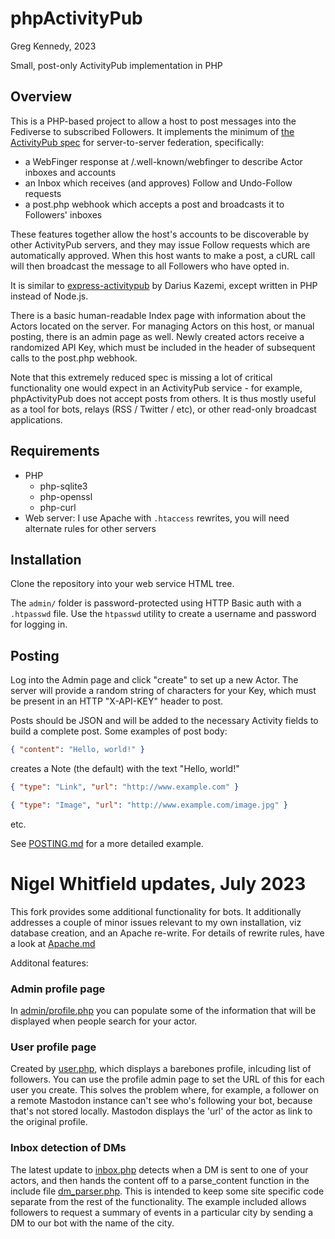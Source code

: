 # phpActivityPub
Greg Kennedy, 2023

Small, post-only ActivityPub implementation in PHP

## Overview
This is a PHP-based project to allow a host to post messages into the Fediverse to subscribed Followers.  It implements the minimum of [the ActivityPub spec](https://www.w3.org/TR/activitypub/) for server-to-server federation, specifically:
* a WebFinger response at /.well-known/webfinger to describe Actor inboxes and accounts
* an Inbox which receives (and approves) Follow and Undo-Follow requests
* a post.php webhook which accepts a post and broadcasts it to Followers' inboxes

These features together allow the host's accounts to be discoverable by other ActivityPub servers, and they may issue Follow requests which are automatically approved.  When this host wants to make a post, a cURL call will then broadcast the message to all Followers who have opted in.

It is similar to [express-activitypub](https://github.com/dariusk/express-activitypub) by Darius Kazemi, except written in PHP instead of Node.js.

There is a basic human-readable Index page with information about the Actors located on the server.  For managing Actors on this host, or manual posting, there is an admin page as well.  Newly created actors receive a randomized API Key, which must be included in the header of subsequent calls to the post.php webhook.

Note that this extremely reduced spec is missing a lot of critical functionality one would expect in an ActivityPub service - for example, phpActivityPub does not accept posts from others.  It is thus mostly useful as a tool for bots, relays (RSS / Twitter / etc), or other read-only broadcast applications.

## Requirements
* PHP
  * php-sqlite3
  * php-openssl
  * php-curl
* Web server: I use Apache with `.htaccess` rewrites, you will need alternate rules for other servers

## Installation
Clone the repository into your web service HTML tree.

The `admin/` folder is password-protected using HTTP Basic auth with a `.htpasswd` file.  Use the `htpasswd` utility to create a username and password for logging in.

## Posting
Log into the Admin page and click "create" to set up a new Actor.  The server will provide a random string of characters for your Key, which must be present in an HTTP "X-API-KEY" header to post.

Posts should be JSON and will be added to the necessary Activity fields to build a complete post.  Some examples of post body:

```json
{ "content": "Hello, world!" }
```

creates a Note (the default) with the text "Hello, world!"

```json
{ "type": "Link", "url": "http://www.example.com" }
```

```json
{ "type": "Image", "url": "http://www.example.com/image.jpg" }
```

etc.

See [POSTING.md](POSTING.md) for a more detailed example.

# Nigel Whitfield updates, July 2023
This fork provides some additional functionality for bots. It additionally addresses a couple of minor issues relevant to my own installation, viz database creation, and an Apache re-write. For details of rewrite rules, have a look at [Apache.md](Apache.md)

Additonal features:

### Admin profile page
In [admin/profile.php](admin/profile.php) you can populate some of the information that will be displayed when people search for your actor.

### User profile page
Created by [user.php](user.php), which displays a barebones profile, inlcuding list of followers. You can use the profile admin 
page to set the URL of this for each user you create. This solves the problem where, for example, a follower on a remote Mastodon instance can't see who's following your bot, because that's not stored locally. Mastodon displays the 'url' of the actor as link to
the original profile.

### Inbox detection of DMs
The latest update to [inbox.php](inbox.php) detects when a DM is sent to one of your actors, and then hands the content off to
a parse_content function in the include file [dm_parser.php](dm_parser.php). This is intended to keep some site specific code
separate from the rest of the functionality. The example included allows followers to request a summary of events in a particular
city by sending a DM to our bot with the name of the city.
